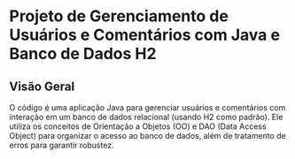 # Projeto de Gerenciamento de Usuários e Comentários com Java e Banco de Dados H2

## Visão Geral
O código é uma aplicação Java para gerenciar usuários e comentários com interação em um banco de dados relacional (usando H2 como padrão). Ele utiliza os conceitos de Orientação a Objetos (OO) e DAO (Data Access Object) para organizar o acesso ao banco de dados, além de tratamento de erros para garantir robustez.
